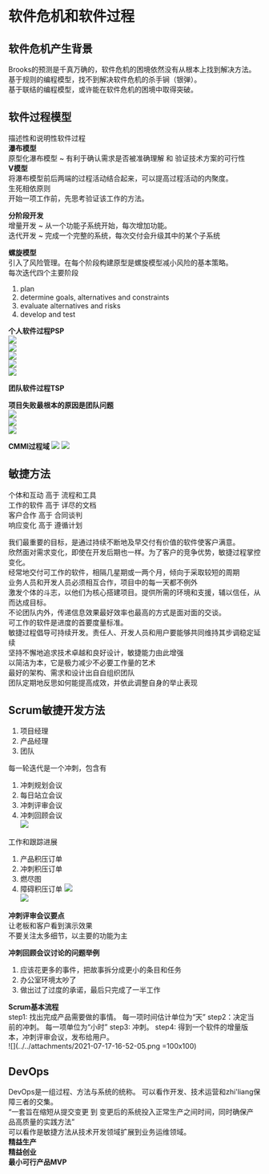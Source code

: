 # 软件危机和软件过程  
## 软件危机产生背景  
Brooks的预测是千真万确的，软件危机的困境依然没有从根本上找到解决方法。  
基于规则的编程模型，找不到解决软件危机的杀手锏（银弹）。  
基于联结的编程模型，或许能在软件危机的困境中取得突破。  

## 软件过程模型  
描述性和说明性软件过程  
**瀑布模型**  
原型化瀑布模型 ~ 有利于确认需求是否被准确理解 和 验证技术方案的可行性  
**V模型**  
将瀑布模型前后两端的过程活动结合起来，可以提高过程活动的内聚度。  
生死相依原则  
开始一项工作前，先思考验证该工作的方法。  

**分阶段开发**  
增量开发 ~ 从一个功能子系统开始，每次增加功能。  
迭代开发 ~ 完成一个完整的系统，每次交付会升级其中的某个子系统  

**螺旋模型**  
引入了风险管理。在每个阶段构建原型是螺旋模型减小风险的基本策略。  
每次迭代四个主要阶段  
1. plan
2. determine goals, alternatives and constraints  
3. evaluate alternatives and risks 
4. develop and test  

**个人软件过程PSP**  
![](../../attachments/2021-07-17-15-50-06.png)  
![](../../attachments/2021-07-17-15-50-20.png)  
![](../../attachments/2021-07-17-15-50-59.png)  
![](../../attachments/2021-07-17-15-52-42.png)  
![](../../attachments/2021-07-17-15-52-59.png)  

**团队软件过程TSP**  

**项目失败最根本的原因是团队问题**  
![](../../attachments/2021-07-17-16-02-01.png)  
![](../../attachments/2021-07-17-16-02-13.png)  
![](../../attachments/2021-07-17-16-02-26.png)  

**CMMI过程域** 
![](../../attachments/2021-07-17-16-28-48.png)
![](../../attachments/2021-07-17-16-29-21.png)  

## 敏捷方法  
个体和互动 高于 流程和工具    
工作的软件 高于 详尽的文档  
客户合作 高于 合同谈判  
响应变化 高于 遵循计划  


我们最重要的目标，是通过持续不断地及早交付有价值的软件使客户满意。  
欣然面对需求变化，即使在开发后期也一样。为了客户的竞争优势，敏捷过程掌控变化。  
经常地交付可工作的软件，相隔几星期或一两个月，倾向于采取较短的周期  
业务人员和开发人员必须相互合作，项目中的每一天都不例外  
激发个体的斗志，以他们为核心搭建项目。提供所需的环境和支援，辅以信任，从而达成目标。  
不论团队内外，传递信息效果最好效率也最高的方式是面对面的交谈。  
可工作的软件是进度的首要度量标准。  
敏捷过程倡导可持续开发。责任人、开发人员和用户要能够共同维持其步调稳定延续  
坚持不懈地追求技术卓越和良好设计，敏捷能力由此增强  
以简洁为本，它是极力减少不必要工作量的艺术  
最好的架构、需求和设计出自自组织团队  
团队定期地反思如何能提高成效，并依此调整自身的举止表现  
## Scrum敏捷开发方法 
1. 项目经理 
2. 产品经理  
3. 团队 

每一轮迭代是一个冲刺，包含有  
1. 冲刺规划会议
2. 每日站立会议
3. 冲刺评审会议
4. 冲刺回顾会议  
![](../../attachments/2021-07-17-16-39-14.png)  

工作和跟踪进展  
1. 产品积压订单
2. 冲刺积压订单 
3. 燃尽图
4. 障碍积压订单 
![](../../attachments/2021-07-17-16-41-49.png)  
![](../../attachments/2021-07-17-16-42-35.png)  

**冲刺评审会议要点**  
让老板和客户看到演示效果  
不要关注太多细节，以主要的功能为主   

**冲刺回顾会议讨论的问题举例**  
1. 应该花更多的事件，把故事拆分成更小的条目和任务  
2. 办公室环境太吵了
3. 做出过了过度的承诺，最后只完成了一半工作  

**Scrum基本流程**  
step1: 找出完成产品需要做的事情。 每一项时间估计单位为“天”
step2：决定当前的冲刺。  每一项单位为“小时”
step3: 冲刺。
step4: 得到一个软件的增量版本，冲刺评审会议，发布给用户。  
![](../../attachments/2021-07-17-16-52-05.png =100x100)  

## DevOps  
DevOps是一组过程、方法与系统的统称。 
可以看作开发、技术运营和zhi'liang保障三者的交集。  
“一套旨在缩短从提交变更 到 变更后的系统投入正常生产之间时间，同时确保产品高质量的实践方法”  
可以看作是敏捷方法从技术开发领域扩展到业务运维领域。  
**精益生产**  
**精益创业**  
**最小可行产品MVP**  

